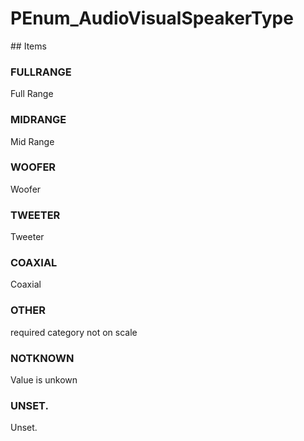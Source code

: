 # PEnum_AudioVisualSpeakerType

<!-- end of definition -->## Items

### FULLRANGE
Full Range

### MIDRANGE
Mid Range

### WOOFER
Woofer

### TWEETER
Tweeter

### COAXIAL
Coaxial

### OTHER
required category not on scale

### NOTKNOWN
Value is unkown

### UNSET.
Unset.
